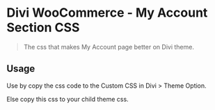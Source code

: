 # Divi WooCommerce - My Account Section CSS
> The css that makes My Account page better on Divi theme.

## Usage

Use by copy the css code to the Custom CSS in Divi > Theme Option.

Else copy this css to your child theme css.
